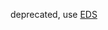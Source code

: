 deprecated, use [EDS](https://storybook.eds.equinor.com/?path=/docs/inputs-selection-controls-radio--docs)